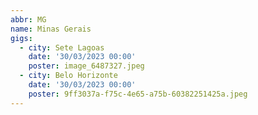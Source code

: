 ```yaml
---
abbr: MG
name: Minas Gerais
gigs:
  - city: Sete Lagoas
    date: '30/03/2023 00:00'
    poster: image_6487327.jpeg
  - city: Belo Horizonte
    date: '30/03/2023 00:00'
    poster: 9ff3037a-f75c-4e65-a75b-60382251425a.jpeg
---
```


